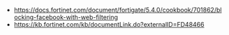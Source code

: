 - https://docs.fortinet.com/document/fortigate/5.4.0/cookbook/701862/blocking-facebook-with-web-filtering
- https://kb.fortinet.com/kb/documentLink.do?externalID=FD48466
